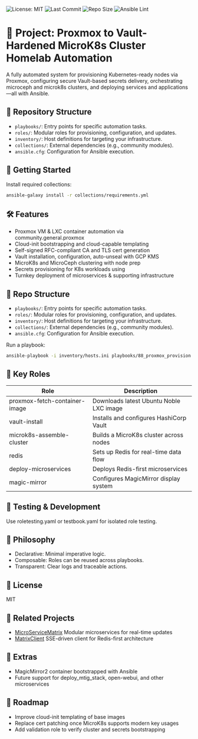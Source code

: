 ![License: MIT](https://img.shields.io/badge/License-MIT-blue.svg)
![Last Commit](https://img.shields.io/github/last-commit/dekeyrej/ansible)
![Repo Size](https://img.shields.io/github/repo-size/dekeyrej/ansible)
![Ansible Lint](https://img.shields.io/badge/lint-passing-brightgreen) <!-- Update dynamically if you add CI -->


# 📘 Project: Proxmox to Vault-Hardened MicroK8s Cluster Homelab Automation
A fully automated system for provisioning Kubernetes-ready nodes via Proxmox, configuring secure Vault-based secrets delivery, orchestrating microceph and microk8s clusters, and deploying services and applications—all with Ansible.

## 📁 Repository Structure

- `playbooks/`: Entry points for specific automation tasks.
- `roles/`: Modular roles for provisioning, configuration, and updates.
- `inventory/`: Host definitions for targeting your infrastructure.
- `collections/`: External dependencies (e.g., community modules).
- `ansible.cfg`: Configuration for Ansible execution.

## 🚀 Getting Started

Install required collections:

```bash
ansible-galaxy install -r collections/requirements.yml
```

## 🛠️ Features
- Proxmox VM & LXC container automation via community.general.proxmox
- Cloud-init bootstrapping and cloud-capable templating
- Self-signed RFC-compliant CA and TLS cert generation
- Vault installation, configuration, auto-unseal with GCP KMS
- MicroK8s and MicroCeph clustering with node prep
- Secrets provisioning for K8s workloads using 
- Turnkey deployment of microservices & supporting infrastructure

## 📁 Repo Structure

- `playbooks/`: Entry points for specific automation tasks.
- `roles/`: Modular roles for provisioning, configuration, and updates.
- `inventory/`: Host definitions for targeting your infrastructure.
- `collections/`: External dependencies (e.g., community modules).
- `ansible.cfg`: Configuration for Ansible execution.

Run a playbook:
```bash
ansible-playbook -i inventory/hosts.ini playbooks/88_proxmox_provision.yaml
```

## 🧱 Key Roles
| Role | Description | 
|---|---|
| proxmox-fetch-container-image | Downloads latest Ubuntu Noble LXC image | 
| vault-install | Installs and configures HashiCorp Vault | 
| microk8s-assemble-cluster | Builds a MicroK8s cluster across nodes | 
| redis | Sets up Redis for real-time data flow | 
| deploy-microservices | Deploys Redis-first microservices | 
| magic-mirror | Configures MagicMirror display system | 


## 🧪 Testing & Development
Use roletesting.yaml or testbook.yaml for isolated role testing.

## 🧠 Philosophy
- Declarative: Minimal imperative logic.
- Composable: Roles can be reused across playbooks.
- Transparent: Clear logs and traceable actions.

## 📜 License
MIT

## 🧩 Related Projects
- [MicroServiceMatrix](https://github.com/dekeyrej/microservicematrix) Modular microservices for real-time updates
- [MatrixClient](https://github.com/dekeyrej/matrixclient) SSE-driven client for Redis-first architecture



## 🌱 Extras
- MagicMirror2 container bootstrapped with Ansible
- Future support for deploy_mtig_stack, open-webui, and other microservices

## 🔭 Roadmap
- Improve cloud-init templating of base images
- Replace cert patching once MicroK8s supports modern key usages
- Add validation role to verify cluster and secrets bootstrapping

